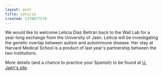 ```yaml
---
layout: post
title: Leticia
created: 1370877570
---
```

We would like to welcome Leticia Díaz Beltrán back to the Wall Lab for a year-long exchange from the University of Jaén. Leticia will be investigating the genetic overlap between autism and autoimmune disease. Her stay at Harvard Medical School is a product of last year's partnership between the two institutions.  

<!--more-->

More details (and a chance to practice your Spanish) to be found at <a href="http://diariodigital.ujaen.es/node/35267">U. Jaén's site</a>.
